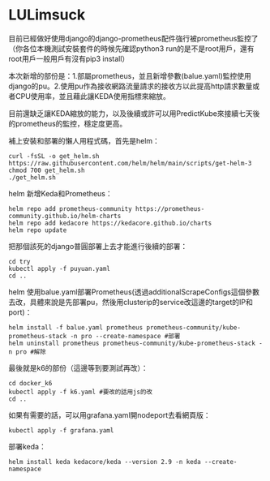 # LULimsuck
目前已經做好使用django的django-prometheus配件強行被prometheus監控了（你各位本機測試安裝套件的時候先確認python3 run的是不是root用戶，還有root用戶一般用戶有沒有pip3 install）


本次新增的部份是：1.部屬prometheus，並且新增參數(balue.yaml)監控使用django的pu。2.使用pu作為接收網路流量請求的接收方以此提高http請求數量或者CPU使用率，並且藉此讓KEDA使用指標來縮放。


目前還缺乏讓KEDA縮放的能力，以及後續或許可以用PredictKube來接續七天後的prometheus的監控，穩定度更高。


補上安裝和部署的懶人用程式碼，首先是helm：
```
curl -fsSL -o get_helm.sh https://raw.githubusercontent.com/helm/helm/main/scripts/get-helm-3
chmod 700 get_helm.sh
./get_helm.sh
```


helm 新增Keda和Prometheus：
```
helm repo add prometheus-community https://prometheus-community.github.io/helm-charts
helm repo add kedacore https://kedacore.github.io/charts
helm repo update
```


把那個該死的django普圓部署上去才能進行後續的部署：
```
cd try
kubectl apply -f puyuan.yaml
cd ..
```


helm 使用balue.yaml部署Prometheus(透過additionalScrapeConfigs這個參數去改，具體來說是先部署pu，然後用clusterip的service改這邊的target的IP和port)：
```
helm install -f balue.yaml prometheus prometheus-community/kube-prometheus-stack -n pro --create-namespace #部署
helm uninstall prometheus prometheus-community/kube-prometheus-stack -n pro #解除
```


最後就是k6的部份（這邊等到要測試再改）：
```
cd docker_k6
kubectl apply -f k6.yaml #要改的話用js的改
cd ..
```


如果有需要的話，可以用grafana.yaml開nodeport去看網頁版：
```
kubectl apply -f grafana.yaml
```


部署keda：
```
helm install keda kedacore/keda --version 2.9 -n keda --create-namespace
```
